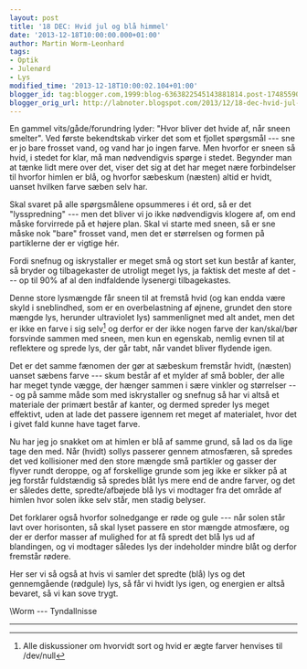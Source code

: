 ```yaml
---
layout: post
title: '18 DEC: Hvid jul og blå himmel'
date: '2013-12-18T10:00:00.000+01:00'
author: Martin Worm-Leonhard
tags:
- Optik
- Julenørd
- Lys
modified_time: '2013-12-18T10:00:02.104+01:00'
blogger_id: tag:blogger.com,1999:blog-6363822545143881814.post-1748559053080009753
blogger_orig_url: http://labnoter.blogspot.com/2013/12/18-dec-hvid-jul-og-bla-himmel.html
---
```


En gammel vits/gåde/forundring lyder: "Hvor bliver det hvide af, når
sneen smelter". Ved første bekendtskab virker det som et fjollet
spørgsmål --- sne er jo bare frosset vand, og vand har jo ingen farve. Men
hvorfor er sneen så hvid, i stedet for klar, må man nødvendigvis spørge
i stedet. Begynder man at tænke lidt mere over det, viser det sig at det
har meget nære forbindelser til hvorfor himlen er blå, og hvorfor
sæbeskum (næsten) altid er hvidt, uanset hvilken farve sæben selv har.

Skal svaret på alle spørgsmålene opsummeres i ét ord, så er det
"lysspredning" --- men det bliver vi jo ikke nødvendigvis klogere af, om
end måske forvirrede på et højere plan. Skal vi starte med sneen, så er
sne måske nok "bare" frosset vand, men det er størrelsen og formen på
partiklerne der er vigtige hér. 

Fordi snefnug og iskrystaller er meget
små og stort set kun består af kanter, så bryder og tilbagekaster de
utroligt meget lys, ja faktisk det meste af det --- op til 90% af al den
indfaldende lysenergi tilbagekastes. 

Denne store lysmængde får sneen til
at fremstå hvid (og kan endda være skyld i sneblindhed, som er en
overbelastning af øjnene, grundet den store mængde lys, herunder
ultraviolet lys) sammenlignet med alt andet, men det er ikke en farve i
sig selv[^1] og derfor er der ikke nogen farve der kan/skal/bør
forsvinde sammen med sneen, men kun en egenskab, nemlig evnen til at
reflektere og sprede lys, der går tabt, når vandet bliver flydende
igen.

Det er det samme fænomen der gør at sæbeskum fremstår hvidt, (næsten)
uanset sæbens farve --- skum består af et mylder af små bobler, der alle
har meget tynde vægge, der hænger sammen i sære vinkler og størrelser ---
og på samme måde som med iskrystaller og snefnug så har vi altså et
materiale der primært består af kanter, og dermed spreder lys meget
effektivt, uden at lade det passere igennem ret meget af materialet,
hvor det i givet fald kunne have taget farve.

Nu har jeg jo snakket om at himlen er blå af samme grund, så lad os da
lige tage den med. Når (hvidt) sollys passerer gennem atmosfæren, så
spredes det ved kollisioner med den store mængde små partikler og gasser
der flyver rundt deroppe, og af forskellige grunde som jeg ikke er
sikker på at jeg forstår fuldstændig så spredes blåt lys mere end de
andre farver, og det er således dette, spredte/afbøjede blå lys vi
modtager fra det område af himlen hvor solen ikke selv står, men stadig
belyser. 

Det forklarer også hvorfor solnedgange er røde og gule --- når
solen står lavt over horisonten, så skal lyset passere en stor mængde
atmosfære, og der er derfor masser af mulighed for at få spredt det blå
lys ud af blandingen, og vi modtager således lys der indeholder mindre
blåt og derfor fremstår rødere. 

Her ser vi så også at hvis vi samler det
spredte (blå) lys og det gennemgående (rødgule) lys, så får vi hvidt lys
igen, og energien er altså bevaret, så vi kan sove trygt.

\\Worm --- Tyndallnisse

------------------------------------------------------------------------

[^1]: Alle diskussioner om hvorvidt sort og hvid er ægte farver
    henvises til /dev/null
